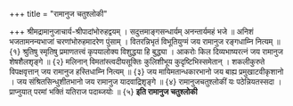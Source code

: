 +++
title = "रामानुज चतुश्लोकी"

+++
श्रीमद्रामानुजाचार्य-श्रीपादांभोरुहद्वयम् । 
सदुत्तमाङ्गसन्धार्यम् अनन्तार्यमहं भजे ॥ 
अनिशं भजतामनन्यभाजां चरणांभोरुहमादरेण पुंसाम् । 
वितरन्निभृतं विभूतियुग्मं जय रामानुज रङ्गधाम्नि नित्यम् ॥ {१} 
श्रुतिषु स्मृतिषु प्रमाणतत्त्वं कृपयालोक्य विशुद्धया हि बुद्ध्या । 
आकरोः किल दिव्यभाष्यरत्नं जय रामानुज शेषशैलशृङ्गे ॥ {२} 
मलिनान् विमतांस्त्वदीयसूक्तिः कुलिशीभूय कुदृष्टिभिस्समेतान् । 
शकलीकुरुते विपक्षवृत्तान् जय रामानुज हस्तिधाम्नि नित्यम् ॥ {३} 
जय मायिमतान्धकारभानो जय बाह्य प्रमुखाटवीकृशानो । 
जय संश्रितसिन्धुशीतभानो जय रामानुज यादवाद्रिशृङ्गे ॥ {४} 
रामानुजचतुश्लोकीं यः पठेन्नियतस्सदा । 
प्राप्नुयात् परमां भक्तिं यतिराज पदाब्जयोः ॥ {५} 
**इति रामानुज चतुश्लोकी**
